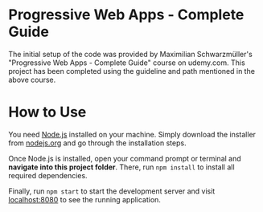 # Progressive Web Apps - Complete Guide
The initial setup of the code was provided by Maximilian Schwarzmüller's "Progressive Web Apps - Complete Guide" course on udemy.com. This project has been completed using the guideline and path mentioned in the above course.

# How to Use
You need [Node.js](https://nodejs.org) installed on your machine. Simply download the installer from [nodejs.org](https://nodejs.org) and go through the installation steps.

Once Node.js is installed, open your command prompt or terminal and **navigate into this project folder**. There, run `npm install` to install all required dependencies.

Finally, run `npm start` to start the development server and visit [localhost:8080](http://localhost:8080) to see the running application.
